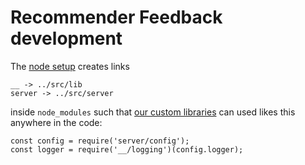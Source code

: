 # Recommender Feedback development

The [node setup](../setup-node-env.sh) creates links

    __ -> ../src/lib
    server -> ../src/server

inside `node_modules` such that [our custom libraries](lib/) can used likes this anywhere in the code:

    const config = require('server/config');
    const logger = require('__/logging')(config.logger);


